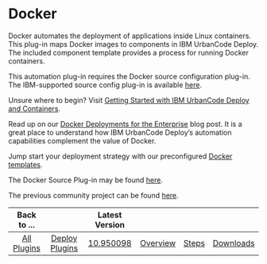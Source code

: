 
Docker
======

Docker automates the deployment of applications inside Linux containers. This plug-in maps Docker images to components in IBM UrbanCode Deploy. The included component template provides a process for running Docker containers.

This automation plug-in requires the Docker source configuration plug-in. The IBM-supported source config plug-in is available [here](https://urbancode.github.io/IBM-UCx-PLUGIN-DOCS/UCD/DockerSourceConfig/ "Docker Source Config Plugin").

Unsure where to begin? Visit [Getting Started with IBM UrbanCode Deploy and Containers](https://community.ibm.com/community/user/wasdevops/blogs/osman-burucu/2022/07/22/getting-started-with-urbancode-deploy-and-containe/).

Read up on our [Docker Deployments for the Enterprise](https://developer.ibm.com/urbancode/2016/03/21/docker-deployments-for-the-enterprise/) blog post. It is a great place to understand how IBM UrbanCode Deploy’s automation capabilities complement the value of Docker.

Jump start your deployment strategy with our preconfigured [Docker templates](https://github.com/IBM-UrbanCode/Templates-UCD).

The Docker Source Plug-in may be found [here](https://urbancode.github.io/IBM-UCx-PLUGIN-DOCS/UCD/DockerSourceConfig/ "Docker Source Plugin").

The previous community project can be found [here](https://urbancode.github.io/IBM-UCx-PLUGIN-DOCS/UCD/DockerSourceConfig/overview.html "Docker Community Plugin").


|Back to ...||Latest Version||||
| :---: | :---: | :---: | :---: | :---: | :---: |
|[All Plugins](../../index.md)|[Deploy Plugins](../README.md)|[10.950098](https://raw.githubusercontent.com/UrbanCode/IBM-UCD-PLUGINS/main/files/docker-plugin/docker-plugin-10.950098.zip)|[Overview](overview.md)|[Steps](steps.md)|[Downloads](downloads.md)|
